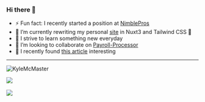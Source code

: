 ### Hi there 👋

- ⚡ Fun fact: I recently started a position at [NimblePros](https://nimblepros.com/) 
- 🔭 I’m currently rewriting my personal [site](https://www.kylemcmaster.com/) in Nuxt3 and Tailwind CSS 🎉
- 🌱 I strive to learn something new everyday
- 👯 I’m looking to collaborate on  [Payroll-Processor](https://github.com/KyleMcMaster/payroll-processor)
- 📖 I recently found [this article](https://ardalis.com/clean-architecture-asp-net-core/) interesting

<hr />

<p>
  <img align="center" src="https://github-readme-stats.vercel.app/api?username=KyleMcMaster&show_icons=true&theme=dark" alt="KyleMcMaster" />
<p/>
<p>
  <img src="https://github-readme-streak-stats.herokuapp.com/?user=KyleMcMaster&theme=dark"> 
  <br />
  <br />
  <img src="https://gh-readme.herokuapp.com/graph?username=KyleMcMaster&theme=xcode&area_color=6bffb5&area=true">
</p>

<br />

<!--
**KyleMcMaster/KyleMcMaster** is a ✨ _special_ ✨ repository because its `README.md` (this file) appears on your GitHub profile.

Here are some ideas to get you started:

- 🔭 I’m currently working on converting data layers frin EF to EF Core.
- 🌱 I’m currently learning something new everyday 
- 👯 I’m looking to collaborate on  [Payroll-Processor](https://github.com/KyleMcMaster/payroll-processor)
- 🤔 I’m looking for help with ...
- 💬 Ask me about ... 
- 📫 How to reach me: ...
- 😄 Pronouns: ...
- ⚡ Fun fact: ... 
-->
